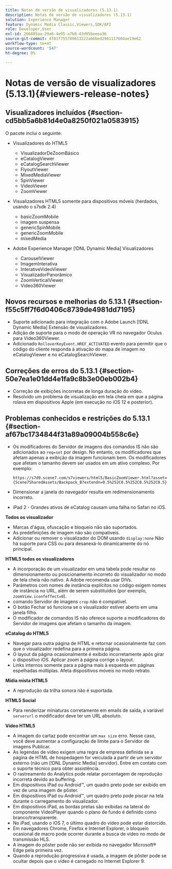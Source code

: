 ```yaml
---
title: Notas de versão de visualizadores (5.13.1)
description: Notas de versão de visualizadores (5.13.1)
solution: Experience Manager
feature: Dynamic Media Classic,Viewers,SDK/API
role: Developer,User
exl-id: 266805aa-29a6-4e95-a7b8-43d95beeea36
source-git-commit: 4f81f755789613222a66bed2961117604ae19e62
workflow-type: tm+mt
source-wordcount: '547'
ht-degree: 0%

---
```


# Notas de versão de visualizadores (5.13.1){#viewers-release-notes}

## Visualizadores incluídos {#section-cd5bb5a6b81d4e0a8250f021a0583915}

O pacote inclui o seguinte:

* Visualizadores do HTML5

   * VisualizadorDeZoomBásico
   * eCatalogViewer
   * eCatalogSearchViewer
   * FlyoutViewer
   * MixedMediaViewer
   * SpinViewer
   * VideoViewer
   * ZoomViewer

* Visualizadores HTML5 somente para dispositivos móveis (herdados, usando o s7sdk 2.4)

   * basicZoomMobile
   * imagem suspensa
   * genericSpinMobile
   * genericZoomMobile
   * mixedMedia

* Adobe Experience Manager [!DNL Dynamic Media] Visualizadores

   * CarouselViewer
   * ImagemInterativa
   * InterativeVideoViewer
   * VisualizadorPanorâmico
   * ZoomVerticalViewer
   * Video360Viewer

## Novos recursos e melhorias do 5.13.1 {#section-f55c5ff7f6d0406c8739de4981dd7195}

* Suporte adicionado para integração com o Adobe Launch [!DNL Dynamic Media] Extensão de visualizadores.
* Adição de suporte para o modo de operação VR no navegador Oculus para Video360Viewer.
* Adicionado `RolloverKeyEvent.HREF_ACTIVATED` evento para permitir que o código do cliente responda à ativação do mapa de imagem no eCatalogViewer e no eCatalogSearchViewer.

## Correções de erros do 5.13.1 {#section-50e7ea1e01dd4e1fa9c8b3e00eb002b4}

* Correção de exibições incorretas de longa duração do vídeo.
* Resolvido um problema de visualização em tela cheia em que a página rolava em dispositivos Apple (em execução no iOS 12 e posterior).

## Problemas conhecidos e restrições do 5.13.1 {#section-af67bc1734844f31a89a09004b558c6e}

* Os modificadores do Servidor de imagens dos comandos IS não são adicionados ao `req=set` por design. No entanto, os modificadores que afetam apenas a exibição da imagem funcionam bem. Os modificadores que afetam o tamanho devem ser usados em um ativo complexo. Por exemplo:

  `https://s7d9.scene7.com/s7viewers/html5/BasicZoomViewer.html?asset= {Scene7SharedAssets/Backpack_B?extendn=0.5%252C0.5%252C0.5%252C0.5}`

* Dimensionar a janela do navegador resulta em redimensionamento incorreto.
* iPad 2 - Grandes ativos de eCatalog causam uma falha no Safari no iOS.

**Todos os visualizador**

* Marcas d&#39;água, ofuscação e bloqueio não são suportados.
* As predefinições de imagem não são compatíveis.
* Adicionar ou remover o visualizador do DOM usando `display:none` Não há suporte para CSS ou para desanexá-lo dinamicamente do nó principal.

**HTML5 todos os visualizadores**

* A incorporação de um visualizador em uma tabela pode resultar no dimensionamento ou posicionamento incorreto do visualizador no modo de tela cheia não nativo. A Adobe recomenda usar DIVs.
* Parâmetros com nomes de instância explícitos no código exigem nomes de instância no URL, além de serem substituídos (por exemplo, `zoomView.iconfeffect=0`).
* comando Servidor de imagens `crop` não é compatível.
* O botão Fechar só funciona se o visualizador estiver aberto em uma janela filho.
* O modificador de comandos IS não oferece suporte a modificadores do Servidor de imagens que afetam o tamanho da imagem.

**eCatalog do HTML5**

* Navegar para outra página de HTML e retornar ocasionalmente faz com que o visualizador redefina para a primeira página.
* O layout da página ocasionalmente é exibido incorretamente após girar o dispositivo iOS. Aplicar zoom à página corrige o layout.
* Links internos somente para a página mais à esquerda em páginas espelhadas múltiplas. Afeta dispositivos móveis no modo retrato.

**Mídia mista HTML5**

* A reprodução da trilha sonora não é suportada.

**HTML5 Social**

* Para renderizar miniaturas corretamente em emails de saída, a variável `serverurl` o modificador deve ter um URL absoluto.

**Vídeo HTML5**

* A imagem do cartaz pode encontrar um `max size` erro. Nesse caso, você deve aumentar a configuração de limite para o Servidor de imagens Publicar.
* As legendas de vídeo exigem uma regra de empresa definida se a página de HTML de hospedagem for veiculada a partir de um servidor externo (não um [!DNL Dynamic Media] servidor). Entre em contato com o suporte técnico para obter assistência.
* O rastreamento do Analytics pode relatar porcentagem de reprodução incorreta devido ao buffering.
* Em dispositivos iPad ou Android™, um quadro preto pode ser exibido em vez de uma imagem de pôster.
* Em dispositivos iPad ou Android™, um quadro preto pode piscar na tela durante o carregamento do visualizador.
* Em dispositivos iPad, as bordas pretas são exibidas na lateral do componente VideoPlayer quando o plano de fundo é definido como branco/transparente.
* No iPad, usando o iOS 7, o último quadro do vídeo pode estar distorcido.
* Em navegadores Chrome, Firefox e Internet Explorer, o bloqueio ocasional de macro pode ocorrer durante a busca de vídeo no modo de transmissão HLS.
* A imagem do pôster pode não ser exibida no navegador Microsoft® Edge pela primeira vez.
* Quando a reprodução progressiva é usada, a imagem de pôster pode se ocultar depois que o vídeo é carregado no Internet Explorer 9.
